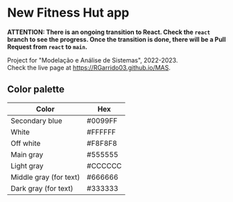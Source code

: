 # New Fitness Hut app
<b>ATTENTION: There is an ongoing transition to React. Check the `react` branch to see the progress. Once the transition is done, there will be a Pull Request from `react` to `main`.</b>

Project for "Modelação e Análise de Sistemas", 2022-2023.<br>
Check the live page at https://RGarrido03.github.io/MAS.

## Color palette
Color                  | Hex
-----------------------|--------
Secondary blue         | #0099FF
White                  | #FFFFFF
Off white              | #F8F8F8
Main gray              | #555555
Light gray             | #CCCCCC
Middle gray (for text) | #666666
Dark gray (for text)   | #333333